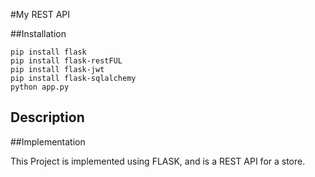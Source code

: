 #My REST API

##Installation

```
pip install flask
pip install flask-restFUL
pip install flask-jwt
pip install flask-sqlalchemy
python app.py
```

## Description

##Implementation

This Project is implemented using FLASK, and is a REST API for a store.
